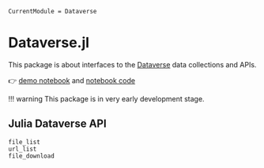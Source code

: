 ```@meta
CurrentModule = Dataverse
```

# Dataverse.jl

This package is about interfaces to the [Dataverse](https://dataverse.org) data collections and APIs.

👉 [demo notebook](notebook.html) and [notebook code](https://github.com/gdcc/Dataverse.jl/blob/main/docs/src/notebook.jl)

!!! warning
    This package is in very early development stage.

## Julia Dataverse API

```@docs
file_list
url_list
file_download
```

